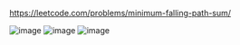 https://leetcode.com/problems/minimum-falling-path-sum/



![image](https://github.com/Jiyarathore/Leetcode/assets/96529109/0fe9b8a2-1581-4aaa-acf9-943dfb53ed5a)
![image](https://github.com/Jiyarathore/Leetcode/assets/96529109/4e067738-0eda-4dca-803f-7cc66bba0053)
![image](https://github.com/Jiyarathore/Leetcode/assets/96529109/000dc11e-4b29-42e2-8dc7-3c95ff990a5e)
